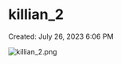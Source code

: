 # killian_2

Created: July 26, 2023 6:06 PM

![killian_2.png](killian_2%2073d4beaab67c402aa1f0d49561d380c4/killian_2.png)